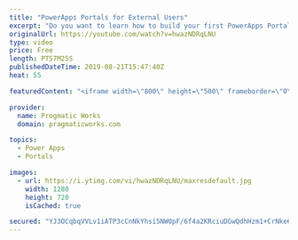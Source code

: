 ```yaml
---
title: "PowerApps Portals for External Users"
excerpt: "Do you want to learn how to build your first PowerApps Portal?   In this demo-heavy session, Brian will discuss how to best use PowerApps Portals and show you how to build your first portal so you can interact with your customer in new and exciting ways.  - - - - - - - - - - - - - - - - - - - - - - -"
originalUrl: https://youtube.com/watch?v=hwazNDRqLNU
type: video
price: Free
length: PT57M25S
publishedDateTime: 2019-08-21T15:47:40Z
heat: 55

featuredContent: "<iframe width=\"800\" height=\"500\" frameborder=\"0\" src=\"https://www.youtube.com/embed/hwazNDRqLNU\" allow=\"accelerometer; autoplay; encrypted-media; gyroscope; picture-in-picture\" allowfullscreen></iframe>"

provider:
  name: Progmatic Works
  domain: pragmaticworks.com

topics:
  - Power Apps
  - Portals

images:
  - url: https://i.ytimg.com/vi/hwazNDRqLNU/maxresdefault.jpg
    width: 1280
    height: 720
    isCached: true

secured: "YJ3OCqbqVVLv1iATP3cCnNkYhsi5NW0pF/6f4a2KRciuDGwQdhHzm1+CrNke6nxNeTfbAtZRFRWtTfC/g/deo9/IxPNiX5shwzPJj1od0NfctCIuZxPlidQf3VYP5l3Y4t2y40RW05u3NCtFozTL4vcp2UFtxKSNZBnEcm5esTwm6M7YeTKq6oTgcMhbnfY1QUwsZiYl7tDrOxpVV6LRnvV4s/AYplCDhdwF+YFkIQYESkxf7uJSRkAkXfpd3toUm8eUbuQmhLswpXIkQ/KuSPF0S5a/+CWC4rLQQzhBq6ZCsHrIL488LyF9qfiWxdvKYqkfWQR71EJQJBRv3bxvMN1vOexV+AO3C9oOAlxWWytjdxXZJYAxrZ6RsQISv+tuGgPkS1gppHk2f8CQ2p4gv4OrSobxDgItthqeW77B71w=;UUsNgLdTIilN8H8yTVa8pQ=="
---
```


